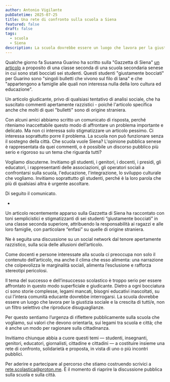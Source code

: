 ```yaml
---
author: Antonio Vigilante
pubDatetime: 2025-07-25
title: Una rete di confronto sulla scuola a Siena
featured: false
draft: false
tags:
  - scuola
  - Siena
description: La scuola dovrebbe essere un luogo che lavora per la giustizia sociale e la crescita di tutti/e, non un filtro selettivo che riproduce disuguaglianze. Per questo sentiamo l’urgenza di riflettere pubblicamente sulla scuola che vogliamo, sui valori che devono orientarla, sui legami tra scuola e città; che è anche un modo per ragionare sulla cittadinanza..
---
```


Qualche giorno fa Susanna Guarino ha scritto sulla "Gazzetta di Siena" [un articolo](https://www.gazzettadisiena.it/sei-giustamente-bocciati-su-18-in-una-scuola-senese-un-problema-che-diventa-sociale/) a proposito di una classe seconda di una scuola secondaria senese in cui sono stati bocciati sei studenti. Questi studenti "giustamente bocciati" per Guarino sono "singoli bulletti che vivono sul filo di lana" e che "appartengono a famiglie alle quali non interessa nulla della loro cultura ed educazione". 

Un articolo giudicante, privo di qualsiasi tentativo di analisi sociale, che ha suscitato commenti apertamente razzistici - poiché l'articolo specifica anche che molti di quei "bulletti" sono di origine straniera. 

Con alcuni amici abbiamo scritto un comunicato di risposta, perché riteniamo inaccettabile questo modo di affrontare un problema importante e delicato. Ma non ci interessa solo stigmatizzare un articolo pessimo. Ci interessa soprattutto porre il problema. La scuola non può funzionare senza il sostegno della città. Che scuola vuole Siena? L'opinione pubblica senese è rappresentata da quei commenti, o è possibile un discorso pubblico più serio e rigoroso su un tema che riguarda tutti?

Vogliamo discuterne. Invitiamo gli studenti, i genitori, i docenti, i presidi, gli educatori, i rappresentanti delle associazioni, gli operatori sociali a confrontarsi sulla scuola, l'educazione, l'integrazione, lo sviluppo culturale che vogliamo. Invitiamo soprattutto gli studenti, perché è la loro parola che più di qualsiasi altra è urgente ascoltare.

Di seguito il comunicato.

*

Un articolo recentemente apparso sulla Gazzetta di Siena ha raccontato con toni semplicistici e stigmatizzanti di sei studenti “giustamente bocciati” in una classe seconda superiore, attribuendo la responsabilità ai ragazzi e alle loro famiglie, con particolare “enfasi” su quelle di origine straniera.

Ne è seguita una discussione su un social network dal tenore apertamente razzistico, sulla scia delle allusioni dell’articolo.

Come docenti e persone interessate alla scuola ci preoccupa non solo il contenuto dell’articolo, ma anche il clima che esso alimenta: una narrazione che colpevolizza le marginalità sociali, alimenta l’esclusione e rafforza stereotipi pericolosi.

Il tema del successo e dell’insuccesso scolastico è troppo serio per essere affrontato in questo modo superficiale e giudicante. Dietro a ogni bocciatura ci sono storie complesse, legami mancati, bisogni educativi inascoltati, su cui l’intera comunità educante dovrebbe interrogarsi. La scuola dovrebbe essere un luogo che lavora per la giustizia sociale e la crescita di tutti/e, non un filtro selettivo che riproduce disuguaglianze.

Per questo sentiamo l’urgenza di riflettere pubblicamente sulla scuola che vogliamo, sui valori che devono orientarla, sui legami tra scuola e città; che è anche un modo per ragionare sulla cittadinanza.

Invitiamo chiunque abbia a cuore questi temi — studenti, insegnanti, genitori, educatori, giornalisti, cittadine e cittadini — a costituire insieme una rete di confronto, solidarietà e proposta, in vista di uno o più incontri pubblici.

Per aderire e partecipare al percorso che stiamo costruendo scrivici a rete.scolastica@proton.me. È il momento di riaprire la discussione pubblica sulla scuola e sulla città.